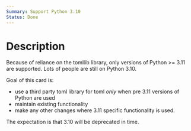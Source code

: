 ```yaml
---
Summary: Support Python 3.10
Status: Done
---
```


# Description

Because of reliance on the tomllib library, only versions of Python >= 3.11 are
supported. Lots of people are still on Python 3.10.

Goal of this card is:

-   use a third party toml library for toml _only_ when pre 3.11 versions of Python are used
-   maintain existing functionality
-   make any other changes where 3.11 specific functionality is used.

The expectation is that 3.10 will be deprecated in time.
